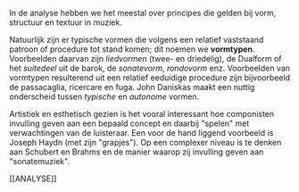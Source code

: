 In de analyse hebben we het meestal over principes die gelden bij vorm, structuur en textuur in muziek.

Natuurlijk zijn er typische vormen die volgens een relatief vaststaand patroon of procedure tot stand komen; dit noemen we **vormtypen**.
Voorbeelden daarvan zijn *liedvormen* (twee- en driedelig), de Dualform of het *suitedeel* uit de barok, de *sonatevorm*,  *rondovorm* enz.
Voorbeelden van vormtypen resulterend uit  een relatief eeduidige procedure zijn bijvoorbeeld de passacaglia, ricercare en fuga.
John Daniskas maakt een nuttig onderscheid tussen *typische* en *autonome* vormen.

Artistiek en esthetisch gezien is het vooral interessant hoe componisten invulling geven aan een bepaald concept en daarbij "spelen" met verwachtingen van de luisteraar. Een voor de hand liggend voorbeeld is Joseph Haydn (met zijn "grapjes"). Op een complexer niveau is te denken aan Schubert en Brahms en de manier waarop zij invulling geven aan "sonatemuziek".

[[ANALYSE]]
